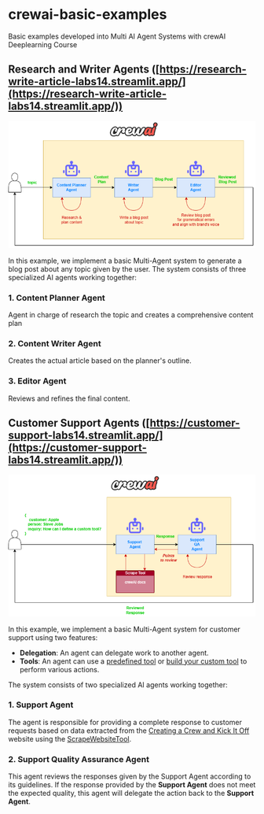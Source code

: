 # crewai-basic-examples
Basic examples developed into Multi AI Agent Systems with crewAI Deeplearning Course

## Research and Writer Agents ([https://research-write-article-labs14.streamlit.app/](https://research-write-article-labs14.streamlit.app/))

![](pics/png/research-write-crew.png)

In this example, we implement a basic Multi-Agent system to generate a blog post
about any topic given by the user. The system consists of three specialized AI agents
working together:

### 1. Content Planner Agent

Agent in charge of research the topic and creates a comprehensive content plan

### 2. Content Writer Agent
Creates the actual article based on the planner's outline.

### 3. Editor Agent
Reviews and refines the final content.

## Customer Support Agents ([https://customer-support-labs14.streamlit.app/](https://customer-support-labs14.streamlit.app/))

![](pics/png/02-customer-support.drawio.png)

In this example, we implement a basic Multi-Agent system for customer support using two features:
* __Delegation__: An agent can delegate work to another agent.
* __Tools__: An agent can use a [predefined tool](https://docs.crewai.com/concepts/tools) or [build your custom tool](https://docs.crewai.com/how-to/create-custom-tools) to perform various actions.

The system consists of two specialized AI agents working together:

### 1. Support Agent

The agent is responsible for providing a complete response to customer requests based on data extracted from the [Creating a Crew and Kick It Off](https://docs.crewai.com/how-to/Creating-a-Crew-and-kick-it-off/) website using the [ScrapeWebsiteTool](https://docs.crewai.com/tools/scrapewebsitetool).

### 2. Support Quality Assurance Agent
This agent reviews the responses given by the Support Agent according to its guidelines. If the response provided by the **Support Agent** does not meet the expected quality, this agent will delegate the action back to the **Support Agent**.
